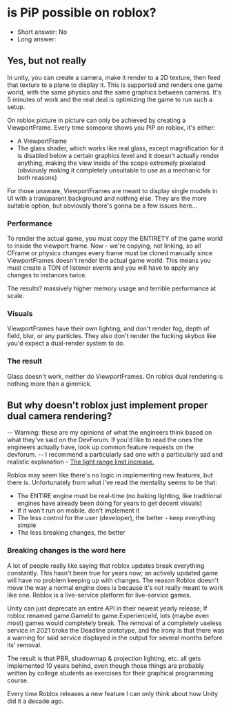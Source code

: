 # is PiP possible on roblox?

- Short answer: No
- Long answer:

## Yes, but not really

In unity, you can create a camera, make it render to a 2D texture, then feed that texture to a plane to display it. This is supported and renders one game world, with the same physics
and the same graphics between cameras. It's 5 minutes of work and the real deal is optimizing the game to run such a setup.

On roblox picture in picture can only be achieved by creating a ViewportFrame. Every time someone shows you PiP on roblox, it's either: 

- A ViewportFrame
- The glass shader, which works like real glass, except magnification for it is disabled below a certain graphics level and it doesn't actually render anything, making the view inside of the scope extremely pixelated (obviously making it completely unsuitable to use as a mechanic for both reasons) 

For those unaware, ViewportFrames are meant to display single models in UI with a transparent background and nothing else. 
They are the more suitable option, but obviously there's gonna be a few issues here...

### Performance

To render the actual game, you must copy the ENTIRETY of the game world to inside the viewport frame. Now - we're copying, not linking, so all CFrame or physics changes every frame must be
cloned manually since ViewportFrames doesn't render the actual game world. This means you must create a TON of listener events and you will have to apply any changes to instances twice.

The results? massively higher memory usage and terrible performance at scale.

### Visuals

ViewportFrames have their own lighting, and don't render fog, depth of field, blur, or any particles. They also don't render the fucking skybox like you'd expect a dual-render system to do.

### The result

Glass doesn't work, neither do ViewportFrames. On roblox dual rendering is nothing more than a gimmick.

## But why doesn't roblox just implement proper dual camera rendering?

-- Warning: these are my opinions of what the engineers think based on what they've said on the DevForum. If you'd like to read the ones the engineers actually have, look up common feature requests on the devforum.
-- I recommend a particularly sad one with a particularly sad and realistic explanation - [The light range limit increase.](https://devforum.roblox.com/t/increase-range-limit-of-lights/68336/199)

Roblox may seem like there's no logic in implementing new features, but there is. Unfortunately from what i've read the mentality seems to be that:

- The ENTIRE engine must be real-time (no baking lighting, like traditional engines have already been doing for years to get decent visuals)
- If it won't run on mobile, don't implement it
- The less control for the user (developer), the better - keep everything simple
- The less breaking changes, the better

### Breaking changes is the word here 

A lot of people really like saying that roblox updates break everything constantly. This hasn't been true for years now; an actively updated game will have no problem keeping up with changes.
The reason Roblox doesn't move the way a normal engine does is because it's not really meant to work like one. Roblox is a live-service platform for live-service games.

Unity can just deprecate an entire API in their newest yearly release; If roblox renamed game.GameId to game.ExperienceId, lots (maybe even most) games would completely break. 
The removal of a completely useless service in 2021 broke the Deadline prototype, and the irony is that there was a warning for said service displayed in the output for several months before its' removal.

The result is that PBR, shadowmap & projection lighting, etc. all gets implemented 10 years behind, even though those things are probably written by college students as exercises for their
graphical programming course. 

Every time Roblox releases a new feature I can only think about how Unity did it a decade ago.
